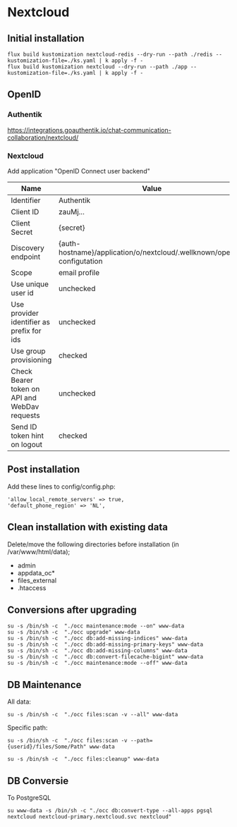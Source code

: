 # Nextcloud

## Initial installation

```shell
flux build kustomization nextcloud-redis --dry-run --path ./redis --kustomization-file=./ks.yaml | k apply -f -
flux build kustomization nextcloud --dry-run --path ./app --kustomization-file=./ks.yaml | k apply -f -
```

## OpenID

### Authentik

https://integrations.goauthentik.io/chat-communication-collaboration/nextcloud/

### Nextcloud
Add application "OpenID Connect user backend"

|Name|Value                                                                                 |
|-----|--------------------------------------------------------------------------------------|
|Identifier| Authentik                                                                            |
|Client ID| zauMj...                                                                             |
|Client Secret| {secret}                                                                             |
|Discovery endpoint| {auth-hostname}/application/o/nextcloud/.wellknown/openid-configutation   |
|Scope| email profile                                                                        |
|Use unique user id| unchecked                                                                            |
|Use provider identifier as prefix for ids| unchecked                                                                            |
|Use group provisioning| checked                                                                              |
|Check Bearer token on API and WebDav requests| unchecked                                                                            |
|Send ID token hint on logout| checked                                                                              |


## Post installation

Add these lines to config/config.php:

```shell
'allow_local_remote_servers' => true,
'default_phone_region' => 'NL',
```

## Clean installation with existing data

Delete/move the following directories before installation (in /var/www/html/data);
- admin
- appdata_oc*
- files_external
- .htaccess

## Conversions after upgrading

```shell
su -s /bin/sh -c  "./occ maintenance:mode --on" www-data
su -s /bin/sh -c  "./occ upgrade" www-data
su -s /bin/sh -c  "./occ db:add-missing-indices" www-data
su -s /bin/sh -c  "./occ db:add-missing-primary-keys" www-data
su -s /bin/sh -c  "./occ db:add-missing-columns" www-data
su -s /bin/sh -c  "./occ db:convert-filecache-bigint" www-data
su -s /bin/sh -c  "./occ maintenance:mode --off" www-data
```

## DB Maintenance

All data:
```shell
su -s /bin/sh -c  "./occ files:scan -v --all" www-data
```
Specific path:
```shell
su -s /bin/sh -c  "./occ files:scan -v --path={userid}/files/Some/Path" www-data
```

```shell
su -s /bin/sh -c  "./occ files:cleanup" www-data
```

## DB Conversie

To PostgreSQL

```shell
su www-data -s /bin/sh -c "./occ db:convert-type --all-apps pgsql nextcloud nextcloud-primary.nextcloud.svc nextcloud"
```
